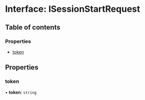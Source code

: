 # Interface: ISessionStartRequest

## Table of contents

### Properties

- [token](ISessionStartRequest.md#token)

## Properties

### token

• **token**: `string`
